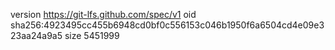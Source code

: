 version https://git-lfs.github.com/spec/v1
oid sha256:4923495cc455b6948cd0bf0c556153c046b1950f6a6504cd4e09e323aa24a9a5
size 5451999
